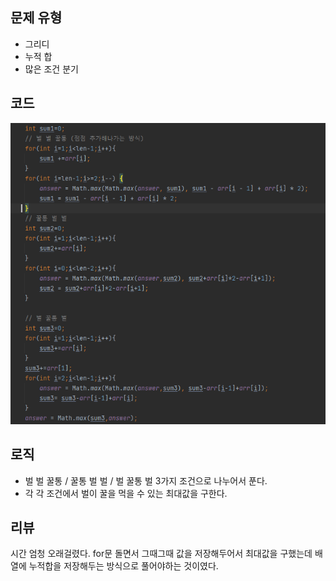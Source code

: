 ## 문제 유형
- 그리디
- 누적 합
- 많은 조건 분기

## 코드
![img.png](img.png)
## 로직
- 벌 벌 꿀통 / 꿀통 벌 벌 / 벌 꿀통 벌 3가지 조건으로 나누어서 푼다.
- 각 각 조건에서 벌이 꿀을 먹을 수 있는 최대값을 구한다.
## 리뷰

시간 엄청 오래걸렸다.
for문 돌면서 그때그때 값을 저장해두어서 최대값을 구했는데
배열에 누적합을 저장해두는 방식으로 풀어야하는 것이였다.

